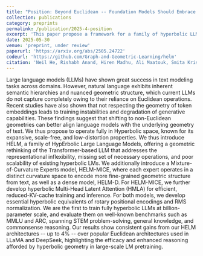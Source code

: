 ```yaml
---
title: "Position: Beyond Euclidean -- Foundation Models Should Embrace Non-Euclidean Geometries"
collection: publications
category: preprints
permalink: /publication/2025-4-position
excerpt: 'This paper propose a framework for a family of hyperbolic LLMs, including a mixture-of-curvature experts module .'
date: 2025-05-30
venue: 'preprint, under review'
paperurl: 'https://arxiv.org/abs/2505.24722'
codeurl: 'https://github.com/Graph-and-Geometric-Learning/helm'
citation: 'Neil He, Rishabh Anand, Hiren Madhu, Ali Maatouk, Smita Krishnaswamy, Leandros Tassiulas, Menglin Yang, and Rex Ying. &quot;HELM: Hyperbolic Large Language Models via Mixture-of-Curvature Experts.&quot; <i>arXiv preprint</i>. 2025.'
---
```


Large language models (LLMs) have shown great success in text modeling tasks across domains. However, natural language exhibits inherent semantic hierarchies and nuanced geometric structure, which current LLMs do not capture completely owing to their reliance on Euclidean operations. Recent studies have also shown that not respecting the geometry of token embeddings leads to training instabilities and degradation of generative capabilities. These findings suggest that shifting to non-Euclidean geometries can better align language models with the underlying geometry of text. We thus propose to operate fully in Hyperbolic space, known for its expansive, scale-free, and low-distortion properties. We thus introduce HELM, a family of HypErbolic Large Language Models, offering a geometric rethinking of the Transformer-based LLM that addresses the representational inflexibility, missing set of necessary operations, and poor scalability of existing hyperbolic LMs. We additionally introduce a Mixture-of-Curvature Experts model, HELM-MICE, where each expert operates in a distinct curvature space to encode more fine-grained geometric structure from text, as well as a dense model, HELM-D. For HELM-MICE, we further develop hyperbolic Multi-Head Latent Attention (HMLA) for efficient, reduced-KV-cache training and inference. For both models, we develop essential hyperbolic equivalents of rotary positional encodings and RMS normalization. We are the first to train fully hyperbolic LLMs at billion-parameter scale, and evaluate them on well-known benchmarks such as MMLU and ARC, spanning STEM problem-solving, general knowledge, and commonsense reasoning. Our results show consistent gains from our HELM architectures -- up to 4% -- over popular Euclidean architectures used in LLaMA and DeepSeek, highlighting the efficacy and enhanced reasoning afforded by hyperbolic geometry in large-scale LM pretraining.
